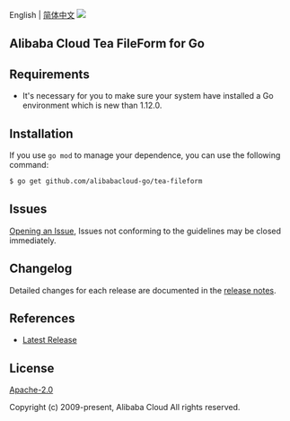 English | [简体中文](README-CN.md)
![](https://aliyunsdk-pages.alicdn.com/icons/AlibabaCloud.svg)

## Alibaba Cloud Tea FileForm for Go

## Requirements
- It's necessary for you to make sure your system have installed a Go environment which is new than 1.12.0.

## Installation
If you use `go mod` to manage your dependence, you can use the following command:

```sh
$ go get github.com/alibabacloud-go/tea-fileform
```

## Issues
[Opening an Issue](https://github.com/aliyun/tea-fileform/issues/new), Issues not conforming to the guidelines may be closed immediately.

## Changelog
Detailed changes for each release are documented in the [release notes](./ChangeLog.txt).

## References
* [Latest Release](https://github.com/aliyun/tea-fileform/releases)

## License
[Apache-2.0](http://www.apache.org/licenses/LICENSE-2.0)

Copyright (c) 2009-present, Alibaba Cloud All rights reserved.